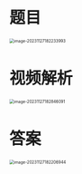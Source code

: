 # 题目

<img src="https://cvp.oss-cn-shanghai.aliyuncs.com/picgo/202311271822032.png" alt="image-20231127182233993" style="zoom:50%;" />



# 视频解析

<img src="https://cvp.oss-cn-shanghai.aliyuncs.com/picgo/202311271828194.png" alt="image-20231127182846091" style="zoom:50%;" />



# 答案

<img src="https://cvp.oss-cn-shanghai.aliyuncs.com/picgo/202311271822025.png" alt="image-20231127182206944" style="zoom:50%;" />
